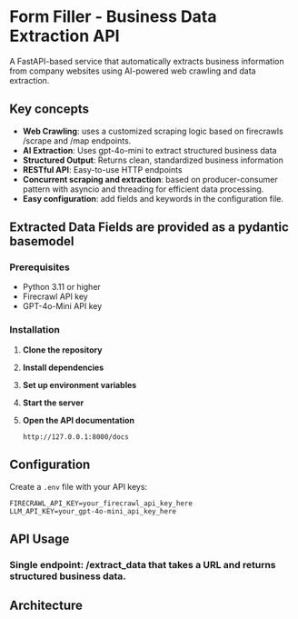 # Form Filler - Business Data Extraction API

A FastAPI-based service that automatically extracts business information from company websites using AI-powered web crawling and data extraction.

## Key concepts

- **Web Crawling**: uses a customized scraping logic based on firecrawls /scrape and /map endpoints.
- **AI Extraction**: Uses gpt-4o-mini to extract structured business data
- **Structured Output**: Returns clean, standardized business information
- **RESTful API**: Easy-to-use HTTP endpoints
- **Concurrent scraping and extraction**: based on producer-consumer pattern with asyncio and threading for efficient data processing.
- **Easy configuration**: add fields and keywords in the configuration file.

## Extracted Data Fields are provided as a pydantic basemodel

### Prerequisites

- Python 3.11 or higher
- Firecrawl API key
- GPT-4o-Mini API key

### Installation

1. **Clone the repository**
 

2. **Install dependencies**

3. **Set up environment variables**

4. **Start the server**

5. **Open the API documentation**
   ```
   http://127.0.0.1:8000/docs
   ```

## Configuration

Create a `.env` file with your API keys:

```env
FIRECRAWL_API_KEY=your_firecrawl_api_key_here
LLM_API_KEY=your_gpt-4o-mini_api_key_here
```

## API Usage

### Single endpoint: /extract_data that takes a URL and returns structured business data.

## Architecture
